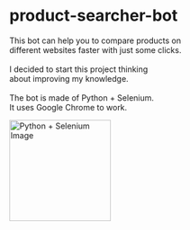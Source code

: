 # product-searcher-bot
This bot can help you to compare products on <br>
different websites faster with just some clicks. <br><br>
I decided to start this project thinking <br>
about improving my knowledge. <br><br>
The bot is made of Python + Selenium. <br>
It uses Google Chrome to work. <br>

<img src="https://res.cloudinary.com/practicaldev/image/fetch/s--LKvNCPB_--/c_imagga_scale,f_auto,fl_progressive,h_900,q_auto,w_1600/https://dev-to-uploads.s3.amazonaws.com/i/orzqipasg2192qrw0kho.png" align="left" alt="Python + Selenium Image" height="180">
